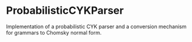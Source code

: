 # ProbabilisticCYKParser
Implementation of a probabilistic CYK parser and a conversion mechanism for grammars to Chomsky normal form.
